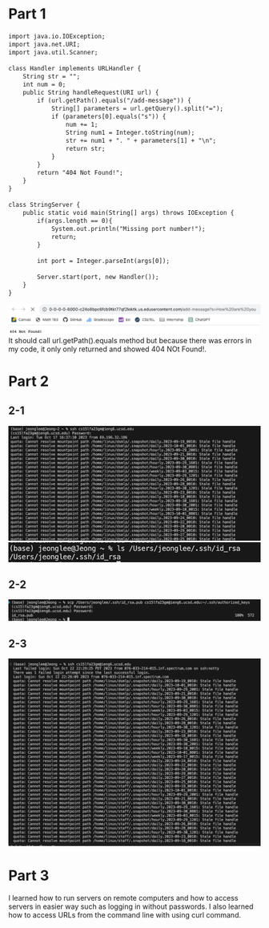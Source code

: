 # Part 1

```
import java.io.IOException;
import java.net.URI;
import java.util.Scanner;

class Handler implements URLHandler {
    String str = "";
    int num = 0;
    public String handleRequest(URI url) {
        if (url.getPath().equals("/add-message")) {
            String[] parameters = url.getQuery().split("=");
            if (parameters[0].equals("s")) {
                num += 1;
                String num1 = Integer.toString(num);
                str += num1 + ". " + parameters[1] + "\n";
                return str;
            }
        }
        return "404 Not Found!";
    }
}

class StringServer {
    public static void main(String[] args) throws IOException {
        if(args.length == 0){
            System.out.println("Missing port number!");
            return;
        }

        int port = Integer.parseInt(args[0]);

        Server.start(port, new Handler());
    }
}
```

![Image](1-1.png)
It should call url.getPath().equals method but because there was errors in my code, it only only returned and showed 404 NOt Found!.

# Part 2
  ## 2-1
  ![Image](2-1.png)\
  ![Image](2-1-1.png)
  ## 2-2
  ![Image](2-2.png)
  ## 2-3
  ![Image](2-3.png)

# Part 3
I learned how to run servers on remote computers and how to access servers in easier way such as logging in without passwords. I also learned how to access URLs from the command line with using curl command. 

